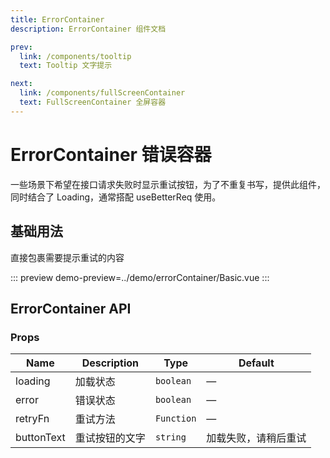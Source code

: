 ```yaml
---
title: ErrorContainer
description: ErrorContainer 组件文档

prev:
  link: /components/tooltip
  text: Tooltip 文字提示

next:
  link: /components/fullScreenContainer
  text: FullScreenContainer 全屏容器
---
```


# ErrorContainer 错误容器

一些场景下希望在接口请求失败时显示重试按钮，为了不重复书写，提供此组件，同时结合了 Loading，通常搭配 useBetterReq 使用。

## 基础用法

直接包裹需要提示重试的内容

::: preview
demo-preview=../demo/errorContainer/Basic.vue
:::

## ErrorContainer API

### Props

| Name       | Description    | Type       | Default              |
| ---------- | -------------- | ---------- | -------------------- |
| loading    | 加载状态       | `boolean`  | —                    |
| error      | 错误状态       | `boolean`  | —                    |
| retryFn    | 重试方法       | `Function` | —                    |
| buttonText | 重试按钮的文字 | `string`   | 加载失败，请稍后重试 |
